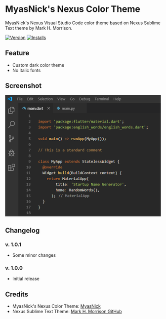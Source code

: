 # MyasNick's Nexus Color Theme

MyasNick's Nexus Visual Studio Code color theme based on Nexus Sublime Text theme by Mark H. Morrison.

[![Version](https://vsmarketplacebadge.apphb.com/version/myasnick.nexus-vscode-color-theme.svg)](https://marketplace.visualstudio.com/items?itemName=MyasNick.nexus-vscode-color-theme)
[![Installs](https://vsmarketplacebadge.apphb.com/installs/myasnick.nexus-vscode-color-theme.svg)](https://marketplace.visualstudio.com/items?itemName=MyasNick.nexus-vscode-color-theme)

## Feature
- Custom dark color theme
- No italic fonts

## Screenshot
![Screenshot](https://github.com/MyasNick/nexus-vscode-color-theme/raw/master/screenshot.png)

## Changelog

### v. 1.0.1
- Some minor changes

### v. 1.0.0
- Initial release

## Credits
- MyasNick's Nexus Color Theme: [MyasNick](https://github.com/MyasNick/nexus-vscode-color-theme/)
- Nexus Sublime Text Theme: [Mark H. Morrison GitHub](https://github.com/MarkHMorrison/)